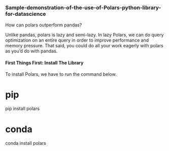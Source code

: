 ### Sample-demonstration-of-the-use-of-Polars-python-library-for-datascience


How can polars outperform pandas?

Unlike pandas, polars is lazy and semi-lazy. In lazy Polars, we can do query optimization on an entire query in order to improve performance and memory pressure. That said, you could do all your work eagerly with polars as you’d do with pandas.



#### First Things First: Install The Library


To install Polars, we have to run the command below.

# pip
pip install polars

# conda
conda install polars
